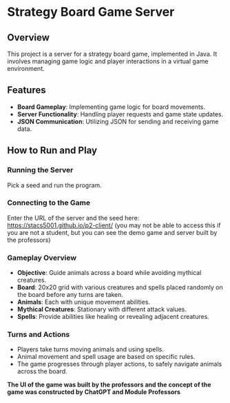 # Strategy Board Game Server

## Overview
This project is a server for a strategy board game, implemented in Java. It involves managing game logic and player interactions in a virtual game environment.

## Features
- **Board Gameplay**: Implementing game logic for board movements.
- **Server Functionality**: Handling player requests and game state updates.
- **JSON Communication**: Utilizing JSON for sending and receiving game data.

## How to Run and Play
### Running the Server
Pick a seed and run the program. 

### Connecting to the Game
Enter the URL of the server and the seed here: https://stacs5001.github.io/p2-client/ (you may not be able to access this if you are not a student, but you can see the demo game and server built by the professors)

### Gameplay Overview
- **Objective**: Guide animals across a board while avoiding mythical creatures.
- **Board**: 20x20 grid with various creatures and spells placed randomly on the board before any turns are taken.
- **Animals**: Each with unique movement abilities.
- **Mythical Creatures**: Stationary with different attack values.
- **Spells**: Provide abilities like healing or revealing adjacent creatures.

### Turns and Actions
- Players take turns moving animals and using spells.
- Animal movement and spell usage are based on specific rules.
- The game progresses through player actions, to safely navigate animals across the board.

**The UI of the game was built by the professors and the concept of the game was constructed by ChatGPT and Module Professors**
